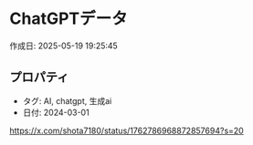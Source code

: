 # ChatGPTデータ

作成日: 2025-05-19 19:25:45

## プロパティ

- タグ: AI, chatgpt, 生成ai
- 日付: 2024-03-01


https://x.com/shota7180/status/1762786968872857694?s=20
